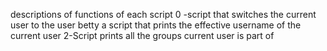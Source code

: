 descriptions of functions of each script
0 -script that switches the current user to the user betty
a script that prints the effective username of the current user
2-Script prints all the groups current user is part of
